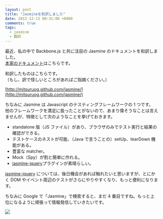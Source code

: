 ```yaml
---
layout: post
title: "Jasmineを和訳しました"
date: 2012-12-13 00:31:00 +0900
comments: true
tags:
  - jasmine
  - 翻訳
---
```


最近、私の中で Backbone.js と共に注目の Jasmine のドキュメントを和訳しました。  
[本家のドキュメント](http://pivotal.github.com/jasmine/)はこちらです。

和訳したものはこちらです。  
（もし、訳で怪しいところがあればご指摘ください。）

[http://mitsuruog.github.com/jasmine/](http://mitsuruog.github.com/jasmine/)

<!-- more -->

ちなみに Jasmine は Javascript のテスティングフレームワークの 1 つです。  
他のフレームワークを満足に扱ったことがないので、あまり偉そうなことは言えませんが、特徴として次のようなことを挙げておきます。

- standalone 版（JS ファイル）があり、ブラウザのみでテスト実行と結果の確認ができる。
- テストケースのネストが可能、（Java で言うことの）setUp、tearDown 機能がある。
- 豊富な matcher。
- Mock（Spy）が割と簡単に作れる。
- [jasmine-jquery](https://github.com/velesin/jasmine-jquery)プラグインが素晴らしい。

[jasmine-jquery](https://github.com/velesin/jasmine-jquery) については、後日機会があれば触れたいと思いますが、とにかく DOM やイベント周辺のテストがさらにやりやすくなり、もっと便利になります。

ちなみに Google で「Jasmine」で検索すると、まだ 4 番目ですね。もっと上位になるように頑張って情報発信していきたいです。

![](https://s3-ap-northeast-1.amazonaws.com/blog-mitsuruog/images/2012/jasmine.png)
